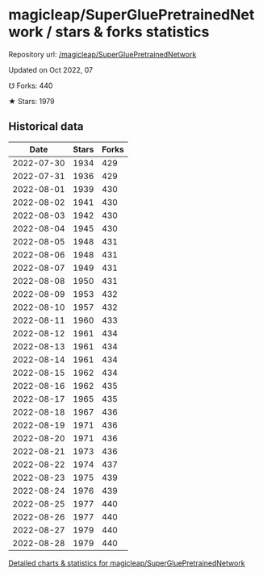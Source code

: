 # magicleap/SuperGluePretrainedNetwork / stars & forks statistics

Repository url: [/magicleap/SuperGluePretrainedNetwork](https://github.com/magicleap/SuperGluePretrainedNetwork)

Updated on Oct 2022, 07

☋ Forks: 440

★ Stars: 1979

## Historical data
| Date | Stars | Forks |
|------|-------|-------|
| 2022-07-30 | 1934 | 429 | 
| 2022-07-31 | 1936 | 429 | 
| 2022-08-01 | 1939 | 430 | 
| 2022-08-02 | 1941 | 430 | 
| 2022-08-03 | 1942 | 430 | 
| 2022-08-04 | 1945 | 430 | 
| 2022-08-05 | 1948 | 431 | 
| 2022-08-06 | 1948 | 431 | 
| 2022-08-07 | 1949 | 431 | 
| 2022-08-08 | 1950 | 431 | 
| 2022-08-09 | 1953 | 432 | 
| 2022-08-10 | 1957 | 432 | 
| 2022-08-11 | 1960 | 433 | 
| 2022-08-12 | 1961 | 434 | 
| 2022-08-13 | 1961 | 434 | 
| 2022-08-14 | 1961 | 434 | 
| 2022-08-15 | 1962 | 434 | 
| 2022-08-16 | 1962 | 435 | 
| 2022-08-17 | 1965 | 435 | 
| 2022-08-18 | 1967 | 436 | 
| 2022-08-19 | 1971 | 436 | 
| 2022-08-20 | 1971 | 436 | 
| 2022-08-21 | 1973 | 436 | 
| 2022-08-22 | 1974 | 437 | 
| 2022-08-23 | 1975 | 439 | 
| 2022-08-24 | 1976 | 439 | 
| 2022-08-25 | 1977 | 440 | 
| 2022-08-26 | 1977 | 440 | 
| 2022-08-27 | 1979 | 440 | 
| 2022-08-28 | 1979 | 440 | 


[Detailed charts & statistics for magicleap/SuperGluePretrainedNetwork](https://reviewgithub.com/rep/magicleap/SuperGluePretrainedNetwork)

